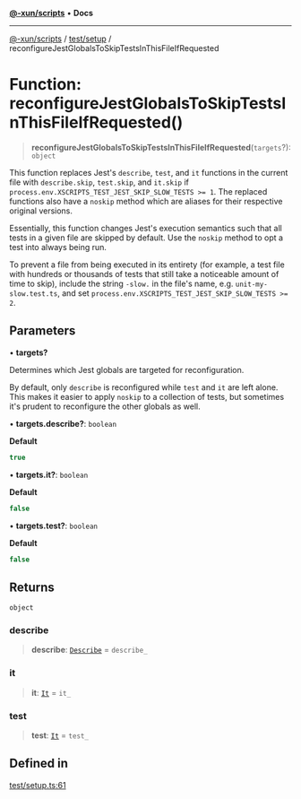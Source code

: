 [**@-xun/scripts**](../../../README.md) • **Docs**

***

[@-xun/scripts](../../../README.md) / [test/setup](../README.md) / reconfigureJestGlobalsToSkipTestsInThisFileIfRequested

# Function: reconfigureJestGlobalsToSkipTestsInThisFileIfRequested()

> **reconfigureJestGlobalsToSkipTestsInThisFileIfRequested**(`targets`?): `object`

This function replaces Jest's `describe`, `test`, and `it` functions in the
current file with `describe.skip`, `test.skip`, and `it.skip` if
`process.env.XSCRIPTS_TEST_JEST_SKIP_SLOW_TESTS >= 1`. The replaced functions
also have a `noskip` method which are aliases for their respective original
versions.

Essentially, this function changes Jest's execution semantics such that all
tests in a given file are skipped by default. Use the `noskip` method to opt
a test into always being run.

To prevent a file from being executed in its entirety (for example, a test
file with hundreds or thousands of tests that still take a noticeable amount
of time to skip), include the string `-slow.` in the file's name, e.g.
`unit-my-slow.test.ts`, and set
`process.env.XSCRIPTS_TEST_JEST_SKIP_SLOW_TESTS >= 2`.

## Parameters

• **targets?**

Determines which Jest globals are targeted for reconfiguration.

By default, only `describe` is reconfigured while `test` and `it` are left
alone. This makes it easier to apply `noskip` to a collection of tests, but
sometimes it's prudent to reconfigure the other globals as well.

• **targets.describe?**: `boolean`

**Default**

```ts
true
```

• **targets.it?**: `boolean`

**Default**

```ts
false
```

• **targets.test?**: `boolean`

**Default**

```ts
false
```

## Returns

`object`

### describe

> **describe**: [`Describe`](../../../types/jest.patched/namespaces/jest/interfaces/Describe.md) = `describe_`

### it

> **it**: [`It`](../../../types/jest.patched/namespaces/jest/interfaces/It.md) = `it_`

### test

> **test**: [`It`](../../../types/jest.patched/namespaces/jest/interfaces/It.md) = `test_`

## Defined in

[test/setup.ts:61](https://github.com/Xunnamius/xscripts/blob/86b76a595de7a0bbf273ef7bb201d4c62f5e3d77/test/setup.ts#L61)
